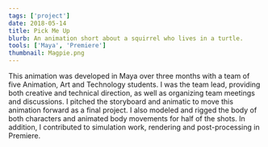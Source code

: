 ```yaml
---
tags: ['project']
date: 2018-05-14
title: Pick Me Up
blurb: An animation short about a squirrel who lives in a turtle.
tools: ['Maya', 'Premiere']
thumbnail: Magpie.png
---
```

This animation was developed in Maya over three months with a team of five Animation, Art and Technology students. I was the team lead, providing both creative and technical direction, as well as organizing team meetings and discussions. I pitched the storyboard and animatic to move this animation forward as a final project. I also modeled and rigged the body of both characters and animated body movements for half of the shots. In addition, I contributed to simulation work, rendering and post-processing in Premiere.